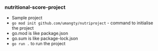 ### nutritional-score-project
- Sample project
- `go mod init github.com/umangty/nutriproject` - command to initialise the project
- go.mod is like package.json
- go.sum is like package-lock.json
- `go run .` to run the project